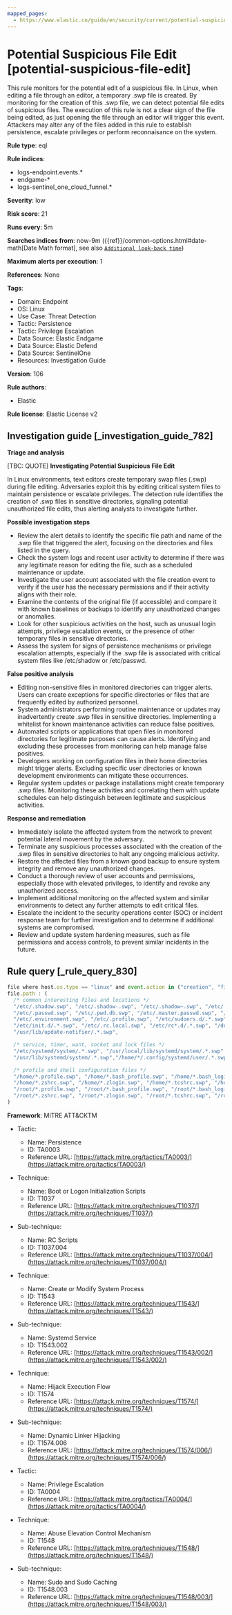```yaml
---
mapped_pages:
  - https://www.elastic.co/guide/en/security/current/potential-suspicious-file-edit.html
---
```


# Potential Suspicious File Edit [potential-suspicious-file-edit]

This rule monitors for the potential edit of a suspicious file. In Linux, when editing a file through an editor, a temporary .swp file is created. By monitoring for the creation of this .swp file, we can detect potential file edits of suspicious files. The execution of this rule is not a clear sign of the file being edited, as just opening the file through an editor will trigger this event. Attackers may alter any of the files added in this rule to establish persistence, escalate privileges or perform reconnaisance on the system.

**Rule type**: eql

**Rule indices**:

* logs-endpoint.events.*
* endgame-*
* logs-sentinel_one_cloud_funnel.*

**Severity**: low

**Risk score**: 21

**Runs every**: 5m

**Searches indices from**: now-9m ({{ref}}/common-options.html#date-math[Date Math format], see also [`Additional look-back time`](docs-content://solutions/security/detect-and-alert/create-detection-rule.md#rule-schedule))

**Maximum alerts per execution**: 1

**References**: None

**Tags**:

* Domain: Endpoint
* OS: Linux
* Use Case: Threat Detection
* Tactic: Persistence
* Tactic: Privilege Escalation
* Data Source: Elastic Endgame
* Data Source: Elastic Defend
* Data Source: SentinelOne
* Resources: Investigation Guide

**Version**: 106

**Rule authors**:

* Elastic

**Rule license**: Elastic License v2

## Investigation guide [_investigation_guide_782]

**Triage and analysis**

[TBC: QUOTE]
**Investigating Potential Suspicious File Edit**

In Linux environments, text editors create temporary swap files (.swp) during file editing. Adversaries exploit this by editing critical system files to maintain persistence or escalate privileges. The detection rule identifies the creation of .swp files in sensitive directories, signaling potential unauthorized file edits, thus alerting analysts to investigate further.

**Possible investigation steps**

* Review the alert details to identify the specific file path and name of the .swp file that triggered the alert, focusing on the directories and files listed in the query.
* Check the system logs and recent user activity to determine if there was any legitimate reason for editing the file, such as a scheduled maintenance or update.
* Investigate the user account associated with the file creation event to verify if the user has the necessary permissions and if their activity aligns with their role.
* Examine the contents of the original file (if accessible) and compare it with known baselines or backups to identify any unauthorized changes or anomalies.
* Look for other suspicious activities on the host, such as unusual login attempts, privilege escalation events, or the presence of other temporary files in sensitive directories.
* Assess the system for signs of persistence mechanisms or privilege escalation attempts, especially if the .swp file is associated with critical system files like /etc/shadow or /etc/passwd.

**False positive analysis**

* Editing non-sensitive files in monitored directories can trigger alerts. Users can create exceptions for specific directories or files that are frequently edited by authorized personnel.
* System administrators performing routine maintenance or updates may inadvertently create .swp files in sensitive directories. Implementing a whitelist for known maintenance activities can reduce false positives.
* Automated scripts or applications that open files in monitored directories for legitimate purposes can cause alerts. Identifying and excluding these processes from monitoring can help manage false positives.
* Developers working on configuration files in their home directories might trigger alerts. Excluding specific user directories or known development environments can mitigate these occurrences.
* Regular system updates or package installations might create temporary .swp files. Monitoring these activities and correlating them with update schedules can help distinguish between legitimate and suspicious activities.

**Response and remediation**

* Immediately isolate the affected system from the network to prevent potential lateral movement by the adversary.
* Terminate any suspicious processes associated with the creation of the .swp files in sensitive directories to halt any ongoing malicious activity.
* Restore the affected files from a known good backup to ensure system integrity and remove any unauthorized changes.
* Conduct a thorough review of user accounts and permissions, especially those with elevated privileges, to identify and revoke any unauthorized access.
* Implement additional monitoring on the affected system and similar environments to detect any further attempts to edit critical files.
* Escalate the incident to the security operations center (SOC) or incident response team for further investigation and to determine if additional systems are compromised.
* Review and update system hardening measures, such as file permissions and access controls, to prevent similar incidents in the future.


## Rule query [_rule_query_830]

```js
file where host.os.type == "linux" and event.action in ("creation", "file_create_event") and file.extension == "swp" and
file.path : (
  /* common interesting files and locations */
  "/etc/.shadow.swp", "/etc/.shadow-.swp", "/etc/.shadow~.swp", "/etc/.gshadow.swp", "/etc/.gshadow-.swp",
  "/etc/.passwd.swp", "/etc/.pwd.db.swp", "/etc/.master.passwd.swp", "/etc/.spwd.db.swp", "/etc/security/.opasswd.swp",
  "/etc/.environment.swp", "/etc/.profile.swp", "/etc/sudoers.d/.*.swp", "/etc/ld.so.conf.d/.*.swp",
  "/etc/init.d/.*.swp", "/etc/.rc.local.swp", "/etc/rc*.d/.*.swp", "/dev/shm/.*.swp", "/etc/update-motd.d/.*.swp",
  "/usr/lib/update-notifier/.*.swp",

  /* service, timer, want, socket and lock files */
  "/etc/systemd/system/.*.swp", "/usr/local/lib/systemd/system/.*.swp", "/lib/systemd/system/.*.swp",
  "/usr/lib/systemd/system/.*.swp","/home/*/.config/systemd/user/.*.swp", "/run/.*.swp", "/var/run/.*.swp/",

  /* profile and shell configuration files */
  "/home/*.profile.swp", "/home/*.bash_profile.swp", "/home/*.bash_login.swp", "/home/*.bashrc.swp", "/home/*.bash_logout.swp",
  "/home/*.zshrc.swp", "/home/*.zlogin.swp", "/home/*.tcshrc.swp", "/home/*.kshrc.swp", "/home/*.config.fish.swp",
  "/root/*.profile.swp", "/root/*.bash_profile.swp", "/root/*.bash_login.swp", "/root/*.bashrc.swp", "/root/*.bash_logout.swp",
  "/root/*.zshrc.swp", "/root/*.zlogin.swp", "/root/*.tcshrc.swp", "/root/*.kshrc.swp", "/root/*.config.fish.swp"
)
```

**Framework**: MITRE ATT&CKTM

* Tactic:

    * Name: Persistence
    * ID: TA0003
    * Reference URL: [https://attack.mitre.org/tactics/TA0003/](https://attack.mitre.org/tactics/TA0003/)

* Technique:

    * Name: Boot or Logon Initialization Scripts
    * ID: T1037
    * Reference URL: [https://attack.mitre.org/techniques/T1037/](https://attack.mitre.org/techniques/T1037/)

* Sub-technique:

    * Name: RC Scripts
    * ID: T1037.004
    * Reference URL: [https://attack.mitre.org/techniques/T1037/004/](https://attack.mitre.org/techniques/T1037/004/)

* Technique:

    * Name: Create or Modify System Process
    * ID: T1543
    * Reference URL: [https://attack.mitre.org/techniques/T1543/](https://attack.mitre.org/techniques/T1543/)

* Sub-technique:

    * Name: Systemd Service
    * ID: T1543.002
    * Reference URL: [https://attack.mitre.org/techniques/T1543/002/](https://attack.mitre.org/techniques/T1543/002/)

* Technique:

    * Name: Hijack Execution Flow
    * ID: T1574
    * Reference URL: [https://attack.mitre.org/techniques/T1574/](https://attack.mitre.org/techniques/T1574/)

* Sub-technique:

    * Name: Dynamic Linker Hijacking
    * ID: T1574.006
    * Reference URL: [https://attack.mitre.org/techniques/T1574/006/](https://attack.mitre.org/techniques/T1574/006/)

* Tactic:

    * Name: Privilege Escalation
    * ID: TA0004
    * Reference URL: [https://attack.mitre.org/tactics/TA0004/](https://attack.mitre.org/tactics/TA0004/)

* Technique:

    * Name: Abuse Elevation Control Mechanism
    * ID: T1548
    * Reference URL: [https://attack.mitre.org/techniques/T1548/](https://attack.mitre.org/techniques/T1548/)

* Sub-technique:

    * Name: Sudo and Sudo Caching
    * ID: T1548.003
    * Reference URL: [https://attack.mitre.org/techniques/T1548/003/](https://attack.mitre.org/techniques/T1548/003/)



